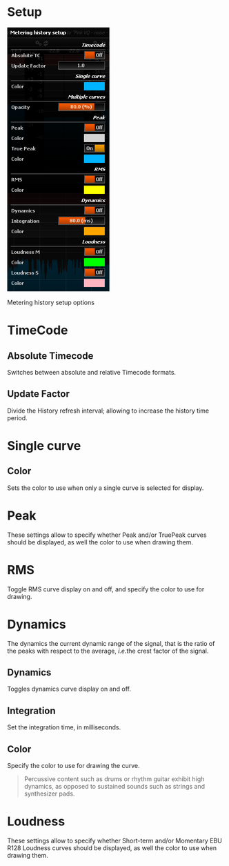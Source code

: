 # Setup
![](include/MeterHistorySetup.png)

<link type="document" target="Metering">Metering</link>
history setup options

# TimeCode

## Absolute Timecode
Switches between absolute and relative Timecode formats.

## Update Factor
Divide the History refresh interval; allowing to increase the
history time period.

# Single curve

## Color
Sets the color to use when only a single curve is selected for display.

# Peak
These settings allow to specify whether Peak and/or TruePeak curves should be displayed, as well
the color to use when drawing them.

# RMS
Toggle RMS curve display on and off, and specify the color to use for drawing.

# Dynamics
The dynamics the current dynamic range of the signal, that is the ratio of the peaks with respect
to the average, <i>i.e.</i>the crest factor of the signal.

## Dynamics
Toggles
dynamics curve display on and off.

## Integration
Set the integration time, in
milliseconds.

## Color
Specify the color to use for drawing the curve.

> Percussive content such as drums or rhythm guitar exhibit high dynamics, as opposed to
sustained sounds such as strings and synthesizer pads.

# Loudness
These settings allow to specify whether Short-term and/or Momentary EBU R128 Loudness curves
should be displayed, as well the color to use when drawing them.



